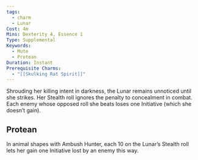 ```yaml
---
tags:
  - charm
  - Lunar
Cost: 4m
Mins: Dexterity 4, Essence 1
Type: Supplemental
Keywords:
  - Mute
  - Protean
Duration: Instant
Prerequisite Charms:
  - "[[Skulking Rat Spirit]]"
---
```

Shrouding her killing intent in darkness, the Lunar remains unnoticed until she strikes. Her Stealth roll ignores the penalty to concealment in combat. Each enemy whose opposed roll she beats loses one Initiative (which she doesn’t gain). 
## Protean 

In animal shapes with Ambush Hunter, each 10 on the Lunar’s Stealth roll lets her gain one Initiative lost by an enemy this way.